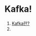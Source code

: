 # Kafka!

1. [Kafka란?](https://github.com/YoonSeok-Heo/TIL/blob/main/BackEnd%20%26%20Infra/Kafka/Kafka%EB%9E%80.md)
2. 